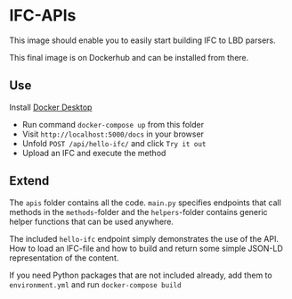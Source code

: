 # IFC-APIs
This image should enable you to easily start building IFC to LBD parsers.

This final image is on Dockerhub and can be installed from there.

## Use
Install [Docker Desktop](https://www.docker.com/products/docker-desktop/)
- Run command `docker-compose up` from this folder
- Visit `http://localhost:5000/docs` in your browser
- Unfold `POST /api/hello-ifc/` and click `Try it out`
- Upload an IFC and execute the method

## Extend
The `apis` folder contains all the code. `main.py` specifies endpoints that call methods in the `methods`-folder and the `helpers`-folder contains generic helper functions that can be used anywhere.

The included `hello-ifc` endpoint simply demonstrates the use of the API. How to load an IFC-file and how to build and return some simple JSON-LD representation of the content.

If you need Python packages that are not included already, add them to `environment.yml` and run `docker-compose build`